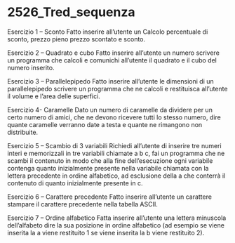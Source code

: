 # 2526_Tred_sequenza

Esercizio 1 – Sconto
Fatto inserire all’utente un Calcolo percentuale di sconto, prezzo pieno prezzo scontato e sconto.

Esercizio 2 – Quadrato e cubo
Fatto inserire all’utente un numero scrivere un programma che calcoli e comunichi all’utente il quadrato e il cubo del numero inserito.

Esercizio 3 – Parallelepipedo
Fatto inserire all’utente le dimensioni di un parallelepipedo scrivere un programma che ne calcoli e restituisca all’utente il volume e l’area delle superfici.

Esercizio 4- Caramelle
Dato un numero di caramelle da dividere per un certo numero di amici, che ne devono ricevere tutti lo stesso numero, dire quante caramelle verranno date a testa e quante ne rimangono non distribuite.

Esercizio 5 – Scambio di 3 variabili
Richiedi all’utente di inserire tre numeri interi e memorizzali in tre variabili chiamate a b c, fai un programma che ne scambi il contenuto in modo che alla fine dell’esecuzione ogni variabile contenga quanto inizialmente presente nella variabile chiamata con la lettera precedente in ordine alfabetico, ad esclusione della a che conterrà il contenuto di quanto inizialmente presente in c.

Esercizio 6 – Carattere precedente
Fatto inserire all’utente un carattere stampare il carattere precedente nella tabella ASCII.

Esercizio 7 – Ordine alfabetico
Fatta inserire all’utente una lettera minuscola dell’alfabeto dire la sua posizione in ordine alfabetico (ad esempio se viene inserita la a viene restituito 1 se viene inserita la b viene restituito 2).
